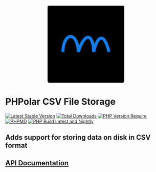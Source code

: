 <p align="center">
    <img width="240" src="./phpolar.svg" />
</p>

# PHPolar CSV File Storage

[![Latest Stable Version](https://poser.pugx.org/phpolar/csv-file-storage/v)](https://packagist.org/packages/phpolar/csv-file-storage) [![Total Downloads](https://poser.pugx.org/phpolar/csv-file-storage/downloads)](https://packagist.org/packages/phpolar/csv-file-storage) [![PHP Version Require](https://poser.pugx.org/phpolar/csv-file-storage/require/php)](https://packagist.org/packages/phpolar/csv-file-storage) [![PHPMD](https://github.com/phpolar/csv-file-storage/actions/workflows/phpmd.yml/badge.svg)](https://github.com/phpolar/csv-file-storage/actions/workflows/phpmd.yml) [![PHP Build Latest and Nightly](https://github.com/phpolar/csv-file-storage/actions/workflows/php-latest.yml/badge.svg)](https://github.com/phpolar/csv-file-storage/actions/workflows/php-latest.yml)

## Adds support for storing data on disk in CSV format

## [API Documentation](https://phpolar.github.io/csv-file-storage/)
